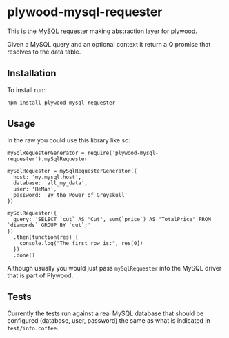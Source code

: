 # plywood-mysql-requester

This is the [MySQL](https://www.mysql.com/) requester making abstraction layer for [plywood](https://github.com/implydata/plywood).

Given a MySQL query and an optional context it return a Q promise that resolves to the data table.

## Installation

To install run:

```
npm install plywood-mysql-requester
```

## Usage

In the raw you could use this library like so:

```
mySqlRequesterGenerator = require('plywood-mysql-requester').mySqlRequester

mySqlRequester = mySqlRequesterGenerator({
  host: 'my.mysql.host',
  database: 'all_my_data',
  user: 'HeMan',
  password: 'By_the_Power_of_Greyskull'
})

mySqlRequester({
  query: 'SELECT `cut` AS "Cut", sum(`price`) AS "TotalPrice" FROM `diamonds` GROUP BY `cut`;'
})
  .then(function(res) {
    console.log("The first row is:", res[0])
  })
  .done()
```

Although usually you would just pass `mySqlRequester` into the MySQL driver that is part of Plywood.

## Tests

Currently the tests run against a real MySQL database that should be configured (database, user, password) the same as
what is indicated in `test/info.coffee`.
